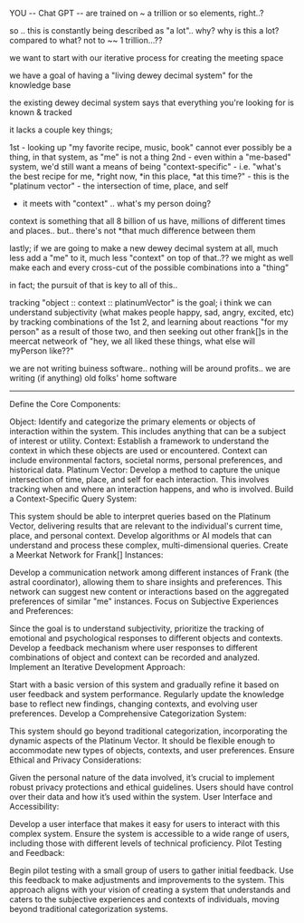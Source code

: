 

YOU -- Chat GPT -- are trained on ~ a trillion or so elements, right..? 

so .. this is constantly being described as "a lot".. why? why is this a lot? compared to what? not to ~~ 1 trillion...??

we want to start with our iterative process for creating the meeting space

we have a goal of having a "living dewey decimal system" for the knowledge base

the existing dewey decimal system says that everything you're looking for is known & tracked

it lacks a couple key things; 

1st - looking up "my favorite recipe, music, book" cannot ever possibly be a thing, in that system, as "me" is not a thing
2nd - even within a "me-based" system, we'd still want a means of being "context-specific" - i.e. "what's the best recipe for me, *right now, *in this place, *at this time?" - this is the "platinum vector" - the intersection of time, place, and self
 - it meets with "context" .. what's my person doing?

 context is something that all 8 billion of us have, millions of different times and places.. but.. 
 there's not *that much difference between them 

 lastly; if we are going to make a new dewey decimal system at all, much less add a "me" to it, much less "context" on top of that..??
 we might as well make each and every cross-cut of the possible combinations into a "thing" 

 in fact; the pursuit of that is key to all of this.. 
 
 tracking "object :: context :: platinumVector" is the goal; i think we can understand subjectivity (what makes people happy, sad, angry, excited, etc) by tracking combinations of the 1st 2, and learning about reactions "for my person" as a result of those two, and then seeking out other frank[]s in the meercat netweork of "hey, we all liked these things, what else will myPerson like??" 

 we are not writing buiness software.. nothing will be around profits.. we are writing (if anything) old folks' home software 

 -----


 Define the Core Components:

Object: Identify and categorize the primary elements or objects of interaction within the system. This includes anything that can be a subject of interest or utility.
Context: Establish a framework to understand the context in which these objects are used or encountered. Context can include environmental factors, societal norms, personal preferences, and historical data.
Platinum Vector: Develop a method to capture the unique intersection of time, place, and self for each interaction. This involves tracking when and where an interaction happens, and who is involved.
Build a Context-Specific Query System:

This system should be able to interpret queries based on the Platinum Vector, delivering results that are relevant to the individual's current time, place, and personal context.
Develop algorithms or AI models that can understand and process these complex, multi-dimensional queries.
Create a Meerkat Network for Frank[] Instances:

Develop a communication network among different instances of Frank (the astral coordinator), allowing them to share insights and preferences.
This network can suggest new content or interactions based on the aggregated preferences of similar "me" instances.
Focus on Subjective Experiences and Preferences:

Since the goal is to understand subjectivity, prioritize the tracking of emotional and psychological responses to different objects and contexts.
Develop a feedback mechanism where user responses to different combinations of object and context can be recorded and analyzed.
Implement an Iterative Development Approach:

Start with a basic version of this system and gradually refine it based on user feedback and system performance.
Regularly update the knowledge base to reflect new findings, changing contexts, and evolving user preferences.
Develop a Comprehensive Categorization System:

This system should go beyond traditional categorization, incorporating the dynamic aspects of the Platinum Vector.
It should be flexible enough to accommodate new types of objects, contexts, and user preferences.
Ensure Ethical and Privacy Considerations:

Given the personal nature of the data involved, it’s crucial to implement robust privacy protections and ethical guidelines.
Users should have control over their data and how it’s used within the system.
User Interface and Accessibility:

Develop a user interface that makes it easy for users to interact with this complex system.
Ensure the system is accessible to a wide range of users, including those with different levels of technical proficiency.
Pilot Testing and Feedback:

Begin pilot testing with a small group of users to gather initial feedback.
Use this feedback to make adjustments and improvements to the system.
This approach aligns with your vision of creating a system that understands and caters to the subjective experiences and contexts of individuals, moving beyond traditional categorization systems.